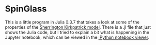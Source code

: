 # SpinGlass
This is a little program in Julia 0.3.7 that takes a look at some of the properties of the [Sherrington Kirkpatrick model](https://en.wikipedia.org/wiki/Spin_glass#The_model_of_Sherrington_and_Kirkpatrick). There is a .jl file that just shows the Julia code, but I tried to explain a bit what is happening in the Jupyter notebook, which can be viewed in the [IPython notebook viewer](http://nbviewer.ipython.org/github/ThomasProctor/SpinGlass/blob/master/SpinGlass.ipynb).

